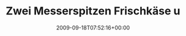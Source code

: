 ---
retweeted: false
source: <a href="http://twitter.com" rel="nofollow">Twitter Web Client</a>
entities:
  hashtags: []
  symbols: []
  user_mentions: []
  urls: []
display_text_range:
- '0'
- '140'
favorite_count: '0'
id_str: '4074434031'
truncated: false
retweet_count: '0'
id: '4074434031'
created_at: Fri Sep 18 07:52:16 +0000 2009
favorited: false
full_text: Zwei Messerspitzen Frischkäse und die Knoblauch-Anzeige ist schon wieder
  auf Voll-Ausschlag. Guter Stoff, den die Globus-Käsefrau da ver ...
lang: de
tags:
- pesos:twitter
date: '2009-09-18T07:52:16+00:00'
src: https://twitter.com/bascht/status/4074434031
original_url: https://twitter.com/bascht/status/4074434031
type: twitter_tweet
text: Zwei Messerspitzen Frischkäse und die Knoblauch-Anzeige ist schon wieder auf
  Voll-Ausschlag. Guter Stoff, den die Globus-Käsefrau da ver ...
title: Zwei Messerspitzen Frischkäse u

---
